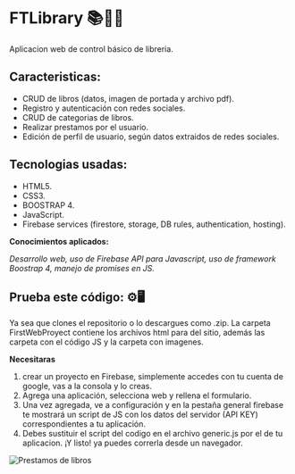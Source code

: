 # FTLibrary 📚📗📘

Aplicacion web de control básico de libreria.

## Caracteristicas: 
- CRUD de libros (datos, imagen de portada y archivo pdf).
- Registro y autenticación con redes sociales. 
- CRUD de categorias de libros. 
- Realizar prestamos por el usuario. 
- Edición de perfil de usuario, según datos extraidos de redes sociales. 

## Tecnologias usadas: 

- HTML5.
- CSS3.
- BOOSTRAP 4.
- JavaScript.
- Firebase services (firestore, storage, DB rules, authentication, hosting).

**Conocimientos aplicados:**

*Desarrollo web, uso de Firebase API para Javascript, uso de framework Boostrap 4, manejo de promises en JS.*

## Prueba este código: ⚙️🖥️ 

Ya sea que clones el repositorio o lo descargues como .zip. 
La carpeta FirstWebProyect contiene los archivos html para del sitio, además las carpeta con el código JS y la carpeta con imagenes. 

**Necesitaras** 
1. crear un proyecto en Firebase, simplemente accedes con tu cuenta de google, vas a la consola y lo creas.
2. Agrega una aplicación, selecciona web y rellena el formulario. 
3. Una vez agregada, ve a configuración y en la pestaña general firebase te mostrará un script de JS con los datos del servidor (API KEY) correspondientes a tu aplicación. 
4. Debes sustituir el script del codigo en el archivo generic.js por el de tu aplicacion. ¡Y listo! ya puedes correrla desde un navegador. 




![Prestamos de libros](https://drive.google.com/drive/u/2/folders/1c64lz8DItUy1TX_yG_VYjUODCMR9kkFj) 
